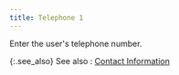 ```yaml
---
title: Telephone 1
---
```



Enter the user's telephone number.


{:.see_also}
See also
: [Contact  Information](JavaScript:RelatedTopics1.Click())<!--Metadata type="DesignerControl" startspan
<object CLASSID="clsid:ADB880A6-D8FF-11CF-9377-00AA003B7A11"
	ID=RelatedTopics1
	TYPE="application/x-oleobject">
</object>-->

<object classid="clsid:ADB880A6-D8FF-11CF-9377-00AA003B7A11" id="RelatedTopics1" type="application/x-oleobject"> 
 <param name="Command" value="Related Topics">
<param name="Window" value="second">
<param name="Item1" value="Contact Information;{{site.sc_chm}}/options/security/users/user-details/user_contact_information.html">
</object><!--Metadata type="DesignerControl" endspan-->
